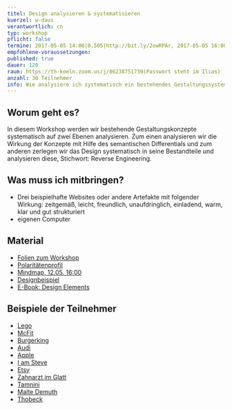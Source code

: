 ```yaml
---
titel: Design analysieren & systematisieren
kuerzel: w-daus
verantwortlich: cn
typ: workshop
pflicht: false
termine: 2017-05-05 14:00|0.505|http://bit.ly/2owRPAr, 2017-05-05 16:00|0.505|http://bit.ly/2q7Uu3C, 2017-05-12 13:30|0.505|http://bit.ly/2p4xvFf, 2017-05-12 16:00|0.505|http://bit.ly/2plV9O4
empfohlene-voraussetzungen: 
published: true
dauer: 120
raum: https://th-koeln.zoom.us/j/86238751739(Passwort steht im Ilias)
anzahl: 30 Teilnehmer
info: Wie analysiere ich systematisch ein bestehendes Gestaltungssystem und wie kann ich es bewerten?
---
```


## Worum geht es?

In diesem Workshop werden wir bestehende Gestaltungskonzepte systematisch auf zwei Ebenen analysieren. Zum einen analysieren wir die Wirkung der Konzepte mit Hilfe des semantischen Differentials und zum anderen zerlegen wir das Design systematisch in seine Bestandteile und analysieren diese, Stichwort: Reverse Engineering.

## Was muss ich mitbringen?

- Drei beispielhafte Websites oder andere Artefakte mit folgender Wirkung: zeitgemäß, leicht, freundlich, unaufdringlich, einladend, warm, klar und gut strukturiert
- eigenen Computer

## Material
- [Folien zum Workshop](../../download/workshop-design-analysieren-und-systematisieren/workshop-design-analysieren-und-systematisieren.pdf)
- [Polaritätenprofil](../../download/workshop-design-analysieren-und-systematisieren/polaritaetenprofil_v2.pdf)
- [Mindmap, 12.05. 16:00](https://mm.tt/895913195?t=5JTELPpRSb)
- [Designbeispiel](http://iamsteve.me)
- [E-Book: Design Elements](http://web.a.ebscohost.com/ehost/ebookviewer/ebook?sid=996da4d9-8cfd-40a8-b826-b235b2dd58dc%40sessionmgr4006&ppid=pp_Cover1&hid=4207&vid=0&format=EB)

## Beispiele der Teilnehmer
- [Lego](http://lego.com/de-de)
- [McFit](http://mcfit.com/de/)
- [Burgerking](http://burgerking.de)
- [Audi](http://audi.de)
- [Apple](http://apple.com/de)
- [I am Steve](http://iamsteve.me)
- [Etsy](http://etsy.com)
- [Zahnarzt im Glatt](http://www.zahnarzt-im-glatt.ch/)
- [Tamnini](https://www.tambini.de/)
- [Malte Demuth](http://maltedemuth.com/)
- [Thobeck](http://thobeck.de/)



